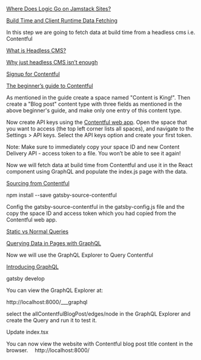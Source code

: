 [Where Does Logic Go on Jamstack Sites?](https://css-tricks.com/where-does-logic-go-on-jamstack-sites/)

[Build Time and Client Runtime Data Fetching](https://www.gatsbyjs.com/docs/data-fetching/)

In this step we are going to fetch data at build time from a headless cms i.e. Contentful

[What is Headless CMS?](https://www.contentful.com/r/knowledgebase/what-is-headless-cms/)

[Why just headless CMS isn’t enough](https://www.contentful.com/resources/why-just-headless-cms-isnt-enough/)

[Signup for Contentful](https://www.contentful.com/sign-up/)

[The beginner’s guide to Contentful](https://www.contentful.com/help/contentful-101/)

As mentioned in the guide create a space named "Content is King!". Then create a "Blog post" content type with three fields as mentioned in the above beginner's guide, and make only one entry of this content type.

Now create API keys using the [Contentful web app](https://app.contentful.com/). Open the space that you want to access (the top left corner lists all spaces), and navigate to the Settings > API keys. Select the API keys option and create your first token.

Note: Make sure to immediately copy your space ID and new Content Delivery API - access token to a file. You won’t be able to see it again!

Now we will fetch data at build time from Contentful and use it in the React component using GraphQL and populate the index.js page with the data.

[Sourcing from Contentful](https://www.gatsbyjs.com/docs/sourcing-from-contentful/)

npm install --save gatsby-source-contentful

Config the gatsby-source-contentful in the gatsby-config.js file and the copy the space ID and access token which you had copied from the Contentful web app.

[Static vs Normal Queries](https://www.gatsbyjs.com/docs/static-vs-normal-queries/)

[Querying Data in Pages with GraphQL](https://www.gatsbyjs.com/docs/page-query/)

Now we will use the GraphQL Explorer to Query Contentful

[Introducing GraphQL](https://www.gatsbyjs.com/tutorial/part-five/#introducing-graphiql)

gatsby develop

You can view the GraphQL Explorer at:

http://localhost:8000/___graphql

select the allContentfulBlogPost/edges/node in the GraphQL Explorer and create the Query and run it to test it.

Update index.tsx

You can now view the website with Contentful blog post title content in the browser.
⠀
http://localhost:8000/
